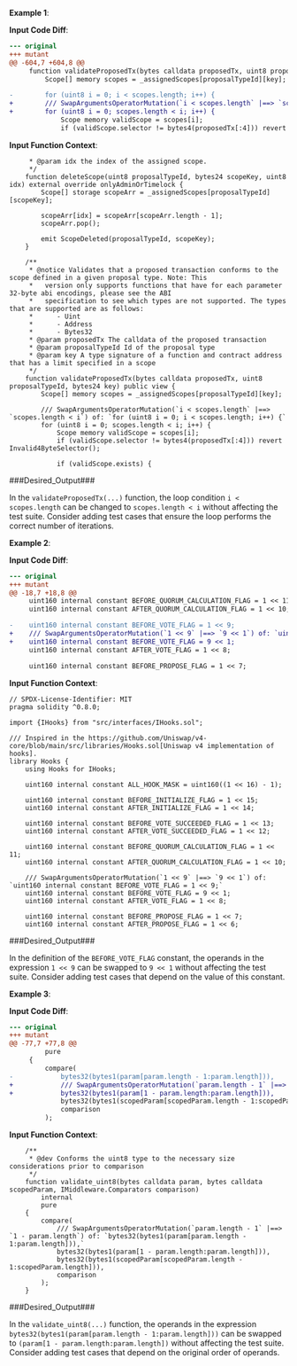 **Example 1**:

**Input Code Diff**:
```diff
--- original
+++ mutant
@@ -604,7 +604,8 @@
     function validateProposedTx(bytes calldata proposedTx, uint8 proposalTypeId, bytes24 key) public view {
         Scope[] memory scopes = _assignedScopes[proposalTypeId][key];

-        for (uint8 i = 0; i < scopes.length; i++) {
+        /// SwapArgumentsOperatorMutation(`i < scopes.length` |==> `scopes.length < i`) of: `for (uint8 i = 0; i < scopes.length; i++) {`
+        for (uint8 i = 0; scopes.length < i; i++) {
             Scope memory validScope = scopes[i];
             if (validScope.selector != bytes4(proposedTx[:4])) revert Invalid4ByteSelector();
```

**Input Function Context**:
```solidity
     * @param idx the index of the assigned scope.
     */
    function deleteScope(uint8 proposalTypeId, bytes24 scopeKey, uint8 idx) external override onlyAdminOrTimelock {
        Scope[] storage scopeArr = _assignedScopes[proposalTypeId][scopeKey];

        scopeArr[idx] = scopeArr[scopeArr.length - 1];
        scopeArr.pop();

        emit ScopeDeleted(proposalTypeId, scopeKey);
    }

    /**
     * @notice Validates that a proposed transaction conforms to the scope defined in a given proposal type. Note: This
     *   version only supports functions that have for each parameter 32-byte abi encodings, please see the ABI
     *   specification to see which types are not supported. The types that are supported are as follows:
     *      - Uint
     *      - Address
     *      - Bytes32
     * @param proposedTx The calldata of the proposed transaction
     * @param proposalTypeId Id of the proposal type
     * @param key A type signature of a function and contract address that has a limit specified in a scope
     */
    function validateProposedTx(bytes calldata proposedTx, uint8 proposalTypeId, bytes24 key) public view {
        Scope[] memory scopes = _assignedScopes[proposalTypeId][key];

        /// SwapArgumentsOperatorMutation(`i < scopes.length` |==> `scopes.length < i`) of: `for (uint8 i = 0; i < scopes.length; i++) {`
        for (uint8 i = 0; scopes.length < i; i++) {
            Scope memory validScope = scopes[i];
            if (validScope.selector != bytes4(proposedTx[:4])) revert Invalid4ByteSelector();

            if (validScope.exists) {
```

###Desired_Output###

In the `validateProposedTx(...)` function, the loop condition `i < scopes.length` can be changed to `scopes.length < i` without affecting the test suite. Consider adding test cases that ensure the loop performs the correct number of iterations.


**Example 2**:

**Input Code Diff**:
```diff
--- original
+++ mutant
@@ -18,7 +18,8 @@
     uint160 internal constant BEFORE_QUORUM_CALCULATION_FLAG = 1 << 11;
     uint160 internal constant AFTER_QUORUM_CALCULATION_FLAG = 1 << 10;

-    uint160 internal constant BEFORE_VOTE_FLAG = 1 << 9;
+    /// SwapArgumentsOperatorMutation(`1 << 9` |==> `9 << 1`) of: `uint160 internal constant BEFORE_VOTE_FLAG = 1 << 9;`
+    uint160 internal constant BEFORE_VOTE_FLAG = 9 << 1;
     uint160 internal constant AFTER_VOTE_FLAG = 1 << 8;

     uint160 internal constant BEFORE_PROPOSE_FLAG = 1 << 7;

```

**Input Function Context**:
```solidity
// SPDX-License-Identifier: MIT
pragma solidity ^0.8.0;

import {IHooks} from "src/interfaces/IHooks.sol";

/// Inspired in the https://github.com/Uniswap/v4-core/blob/main/src/libraries/Hooks.sol[Uniswap v4 implementation of hooks].
library Hooks {
    using Hooks for IHooks;

    uint160 internal constant ALL_HOOK_MASK = uint160((1 << 16) - 1);

    uint160 internal constant BEFORE_INITIALIZE_FLAG = 1 << 15;
    uint160 internal constant AFTER_INITIALIZE_FLAG = 1 << 14;

    uint160 internal constant BEFORE_VOTE_SUCCEEDED_FLAG = 1 << 13;
    uint160 internal constant AFTER_VOTE_SUCCEEDED_FLAG = 1 << 12;

    uint160 internal constant BEFORE_QUORUM_CALCULATION_FLAG = 1 << 11;
    uint160 internal constant AFTER_QUORUM_CALCULATION_FLAG = 1 << 10;

    /// SwapArgumentsOperatorMutation(`1 << 9` |==> `9 << 1`) of: `uint160 internal constant BEFORE_VOTE_FLAG = 1 << 9;`
    uint160 internal constant BEFORE_VOTE_FLAG = 9 << 1;
    uint160 internal constant AFTER_VOTE_FLAG = 1 << 8;

    uint160 internal constant BEFORE_PROPOSE_FLAG = 1 << 7;
    uint160 internal constant AFTER_PROPOSE_FLAG = 1 << 6;
```

###Desired_Output###

In the definition of the `BEFORE_VOTE_FLAG` constant, the operands in the expression `1 << 9` can be swapped to `9 << 1` without affecting the test suite. Consider adding test cases that depend on the value of this constant.


**Example 3**:

**Input Code Diff**:
```diff
--- original
+++ mutant
@@ -77,7 +77,8 @@
         pure
     {
         compare(
-            bytes32(bytes1(param[param.length - 1:param.length])),
+            /// SwapArgumentsOperatorMutation(`param.length - 1` |==> `1 - param.length`) of: `bytes32(bytes1(param[param.length - 1:param.length])),`
+            bytes32(bytes1(param[1 - param.length:param.length])),
             bytes32(bytes1(scopedParam[scopedParam.length - 1:scopedParam.length])),
             comparison
         );

```

**Input Function Context**:
```solidity
    /**
     * @dev Conforms the uint8 type to the necessary size considerations prior to comparison
     */
    function validate_uint8(bytes calldata param, bytes calldata scopedParam, IMiddleware.Comparators comparison)
        internal
        pure
    {
        compare(
            /// SwapArgumentsOperatorMutation(`param.length - 1` |==> `1 - param.length`) of: `bytes32(bytes1(param[param.length - 1:param.length])),`
            bytes32(bytes1(param[1 - param.length:param.length])),
            bytes32(bytes1(scopedParam[scopedParam.length - 1:scopedParam.length])),
            comparison
        );
    }
```

###Desired_Output###

In the `validate_uint8(...)` function, the operands in the expression `bytes32(bytes1(param[param.length - 1:param.length]))` can be swapped to `(param[1 - param.length:param.length])` without affecting the test suite. Consider adding test cases that depend on the original order of operands.
